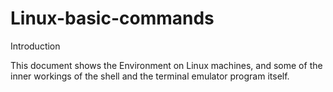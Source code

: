 # Linux-basic-commands

Introduction

This document shows the Environment on Linux machines, and some of the inner workings of the shell and the terminal emulator program itself. 
